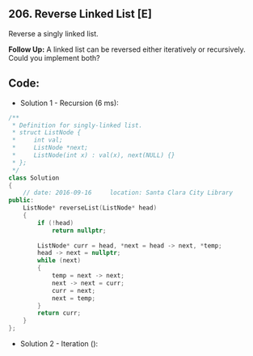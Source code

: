 ## 206. Reverse Linked List [E]
Reverse a singly linked list.

**Follow Up:** 
A linked list can be reversed either iteratively or recursively. Could you implement both?

## Code:
- Solution 1 - Recursion (6 ms):
```c++
/**
 * Definition for singly-linked list.
 * struct ListNode {
 *     int val;
 *     ListNode *next;
 *     ListNode(int x) : val(x), next(NULL) {}
 * };
 */
class Solution 
{
    // date: 2016-09-16     location: Santa Clara City Library
public:
    ListNode* reverseList(ListNode* head) 
    {
        if (!head)  
            return nullptr;
            
        ListNode* curr = head, *next = head -> next, *temp;
        head -> next = nullptr;
        while (next)
        {
            temp = next -> next;
            next -> next = curr;
            curr = next;
            next = temp;
        }
        return curr;
    }
};
```

- Solution 2 - Iteration ():
```c++

```

